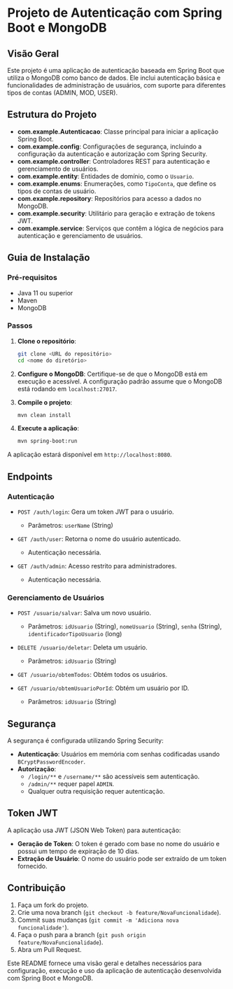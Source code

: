 # Projeto de Autenticação com Spring Boot e MongoDB

## Visão Geral

Este projeto é uma aplicação de autenticação baseada em Spring Boot que utiliza o MongoDB como banco de dados. Ele inclui autenticação básica e funcionalidades de administração de usuários, com suporte para diferentes tipos de contas (ADMIN, MOD, USER).

## Estrutura do Projeto

- **com.example.Autenticacao**: Classe principal para iniciar a aplicação Spring Boot.
- **com.example.config**: Configurações de segurança, incluindo a configuração da autenticação e autorização com Spring Security.
- **com.example.controller**: Controladores REST para autenticação e gerenciamento de usuários.
- **com.example.entity**: Entidades de domínio, como o `Usuario`.
- **com.example.enums**: Enumerações, como `TipoConta`, que define os tipos de contas de usuário.
- **com.example.repository**: Repositórios para acesso a dados no MongoDB.
- **com.example.security**: Utilitário para geração e extração de tokens JWT.
- **com.example.service**: Serviços que contêm a lógica de negócios para autenticação e gerenciamento de usuários.

## Guia de Instalação

### Pré-requisitos

- Java 11 ou superior
- Maven
- MongoDB

### Passos

1. **Clone o repositório**:
   ```sh
   git clone <URL do repositório>
   cd <nome do diretório>
   ```

2. **Configure o MongoDB**:
   Certifique-se de que o MongoDB está em execução e acessível. A configuração padrão assume que o MongoDB está rodando em `localhost:27017`.

3. **Compile o projeto**:
   ```sh
   mvn clean install
   ```

4. **Execute a aplicação**:
   ```sh
   mvn spring-boot:run
   ```

A aplicação estará disponível em `http://localhost:8080`.

## Endpoints

### Autenticação

- `POST /auth/login`: Gera um token JWT para o usuário.
  - Parâmetros: `userName` (String)

- `GET /auth/user`: Retorna o nome do usuário autenticado.
  - Autenticação necessária.

- `GET /auth/admin`: Acesso restrito para administradores.
  - Autenticação necessária.

### Gerenciamento de Usuários

- `POST /usuario/salvar`: Salva um novo usuário.
  - Parâmetros: `idUsuario` (String), `nomeUsuario` (String), `senha` (String), `identificadorTipoUsuario` (long)

- `DELETE /usuario/deletar`: Deleta um usuário.
  - Parâmetros: `idUsuario` (String)

- `GET /usuario/obtemTodos`: Obtém todos os usuários.

- `GET /usuario/obtemUsuarioPorId`: Obtém um usuário por ID.
  - Parâmetros: `idUsuario` (String)

## Segurança

A segurança é configurada utilizando Spring Security:

- **Autenticação**: Usuários em memória com senhas codificadas usando `BCryptPasswordEncoder`.
- **Autorização**: 
  - `/login/**` e `/username/**` são acessíveis sem autenticação.
  - `/admin/**` requer papel `ADMIN`.
  - Qualquer outra requisição requer autenticação.

## Token JWT

A aplicação usa JWT (JSON Web Token) para autenticação:

- **Geração de Token**: O token é gerado com base no nome do usuário e possui um tempo de expiração de 10 dias.
- **Extração de Usuário**: O nome do usuário pode ser extraído de um token fornecido.

## Contribuição

1. Faça um fork do projeto.
2. Crie uma nova branch (`git checkout -b feature/NovaFuncionalidade`).
3. Commit suas mudanças (`git commit -m 'Adiciona nova funcionalidade'`).
4. Faça o push para a branch (`git push origin feature/NovaFuncionalidade`).
5. Abra um Pull Request.



Este README fornece uma visão geral e detalhes necessários para configuração, execução e uso da aplicação de autenticação desenvolvida com Spring Boot e MongoDB.
